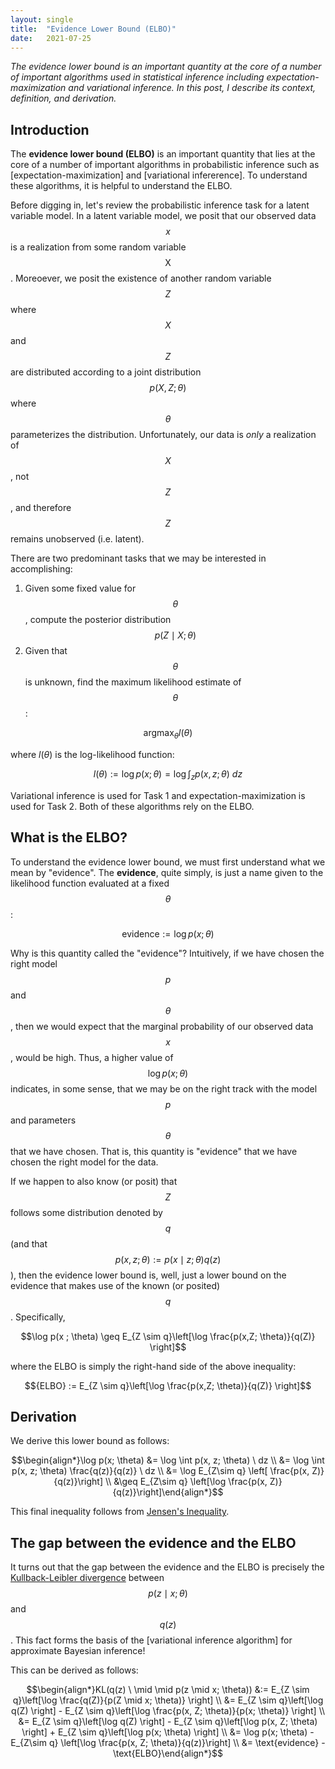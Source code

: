 ```yaml
---
layout: single
title:  "Evidence Lower Bound (ELBO)"
date:   2021-07-25
---
```


*The evidence lower bound is an important quantity at the core of a number of important algorithms used in statistical inference including expectation-maximization and variational inference. In this post, I describe its context, definition, and derivation.*

Introduction
----------

The **evidence lower bound (ELBO)** is an important quantity that lies at the core of a number of important algorithms in probabilistic inference such as [expectation-maximization] and [variational infererence]. To understand these algorithms, it is helpful to understand the ELBO.

Before digging in, let's review the probabilistic inference task for a latent variable model. In a latent variable model, we posit that our observed data $$x$$ is a realization from some random variable $$\text{X}$$. Moreoever, we posit the existence of another random variable $$Z$$ where $$X$$ and $$Z$$ are distributed according to a joint distribution $$p(X, Z; \theta)$$ where $$\theta$$ parameterizes the distribution.  Unfortunately, our data is *only* a realization of $$X$$, not $$Z$$, and therefore $$Z$$ remains unobserved (i.e. latent).

There are two predominant tasks that we may be interested in accomplishing:
1. Given some fixed value for $$\theta$$, compute the posterior distribution $$p(Z \mid X ; \theta)$$
2. Given that $$\theta$$ is unknown, find the maximum likelihood estimate of $$\theta$$: 

$$\text{argmax}_\theta l(\theta)$$

where $l(\theta)$ is the log-likelihood function:

$$l(\theta) := \log p(x ; \theta) = \log \int_z p(x, z; \theta) \ dz$$

Variational inference is used for Task 1 and expectation-maximization is used for Task 2. Both of these algorithms rely on the ELBO.

What is the ELBO?
-------------

To understand the evidence lower bound, we must first understand what we mean by "evidence".  The **evidence**, quite simply, is just a name given to the likelihood function evaluated at a fixed $$\theta$$:

$$\text{evidence} := \log p(x ; \theta)$$

Why is this quantity called the "evidence"? Intuitively, if we have chosen the right model $$p$$ and $$\theta$$, then we would expect that the marginal probability of our observed data $$x$$, would be high. Thus, a higher value of $$\log p(x ; \theta)$$ indicates, in some sense, that we may be on the right track with the model $$p$$ and parameters $$\theta$$ that we have chosen.  That is, this quantity is "evidence" that we have chosen the right model for the data.

If we happen to also know (or posit) that $$Z$$ follows some distribution denoted by $$q$$ (and that $$p(x, z; \theta) := p(x \mid z ; \theta)q(z)$$), then the evidence lower bound is, well, just a lower bound on the evidence that makes use of the known (or posited) $$q$$.  Specifically, 

$$\log p(x ; \theta) \geq E_{Z \sim q}\left[\log \frac{p(x,Z; \theta)}{q(Z)} \right]$$

where the ELBO is simply the right-hand side of the above inequality:

$${ELBO} := E_{Z \sim q}\left[\log \frac{p(x,Z; \theta)}{q(Z)} \right]$$

Derivation
-------------

We derive this lower bound as follows:

$$\begin{align*}\log p(x; \theta) &= \log \int p(x, z; \theta) \ dz \\ &= \log \int p(x, z; \theta) \frac{q(z)}{q(z)} \ dz \\ &= \log E_{Z\sim q} \left[ \frac{p(x, Z)}{q(z)}\right] \\ &\geq E_{Z\sim q} \left[\log \frac{p(x, Z)}{q(z)}\right]\end{align*}$$

This final inequality follows from [Jensen's Inequality](https://en.wikipedia.org/wiki/Jensen%27s_inequality).

The gap between the evidence and the ELBO
-------------

It turns out that the gap between the evidence and the ELBO is precisely the [Kullback-Leibler divergence](https://en.wikipedia.org/wiki/Kullback%E2%80%93Leibler_divergence) between $$p(z \mid x; \theta)$$ and $$q(z)$$.  This fact forms the basis of the [variational inference algorithm] for approximate Bayesian inference!


This can be derived as follows:

$$\begin{align*}KL(q(z) \ \mid \mid p(z \mid x; \theta)) &:= E_{Z \sim q}\left[\log \frac{q(Z)}{p(Z \mid x; \theta)} \right] \\ &= E_{Z \sim q}\left[\log q(Z) \right] - E_{Z \sim q}\left[\log \frac{p(x, Z; \theta)}{p(x; \theta)} \right] \\ &= E_{Z \sim q}\left[\log q(Z) \right] - E_{Z \sim q}\left[\log p(x, Z; \theta) \right] +  E_{Z \sim q}\left[\log p(x; \theta) \right] \\ &= \log p(x; \theta) -  E_{Z\sim q} \left[\log \frac{p(x, Z; \theta)}{q(z)}\right] \\  &= \text{evidence} - \text{ELBO}\end{align*}$$

